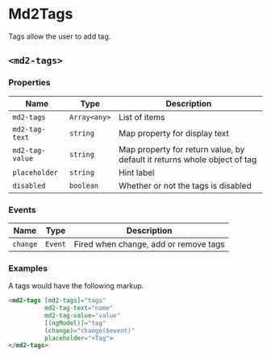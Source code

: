 # Md2Tags
Tags allow the user to add tag.

## `<md2-tags>`
### Properties

| Name | Type | Description |
| --- | --- | --- |
| `md2-tags` | `Array<any>` | List of items |
| `md2-tag-text` | `string` | Map property for display text |
| `md2-tag-value` | `string` | Map property for return value, by default it returns whole object of tag |
| `placeholder` | `string` | Hint label |
| `disabled` | `boolean` | Whether or not the tags is disabled |

### Events

| Name | Type | Description |
| --- | --- | --- |
| `change` | `Event` | Fired when change, add or remove tags |

### Examples
A tags would have the following markup.
```html
<md2-tags [md2-tags]="tags"
          md2-tag-text="name"
          md2-tag-value="value"
          [(ngModel)]="tag"
          (change)="change($event)"
          placeholder="+Tag">
</md2-tags>
```
